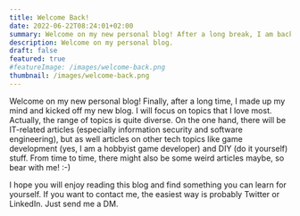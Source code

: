 ```yaml
---
title: Welcome Back!
date: 2022-06-22T08:24:01+02:00
summary: Welcome on my new personal blog! After a long break, I am back in the business again :-) I'll try to post quality content here for the next couple of years for you to read. I will be mostly covering topics such as information security, software engineering, game development and DIY. Yes, this is a quite diverse range of topics, but this is what interests me most. Be prepared! :-)
description: Welcome on my personal blog.
draft: false 
featured: true
#featureImage: /images/welcome-back.png
thumbnail: /images/welcome-back.png
---
```


Welcome on my new personal blog! Finally, after a long time, I made up my mind and kicked off my new blog. I will focus on topics that I love most. Actually, the range of topics is quite diverse. On the one hand, there will be IT-related articles (especially information security and software engineering), but as well articles on other tech topics like game development (yes, I am a hobbyist game developer) and DIY (do it yourself) stuff. From time to time, there might also be some weird articles maybe, so bear with me! :-)

I hope you will enjoy reading this blog and find something you can learn for yourself. If you want to contact me, the easiest way is probably Twitter or LinkedIn. Just send me a DM.

